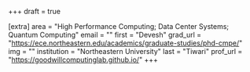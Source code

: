 +++
draft = true

[extra]
area = "High Performance Computing; Data Center Systems; Quantum Computing"
email = ""
first = "Devesh"
grad_url = "https://ece.northeastern.edu/academics/graduate-studies/phd-cmpe/"
img = ""
institution = "Northeastern University"
last = "Tiwari"
prof_url = "https://goodwillcomputinglab.github.io/"
+++